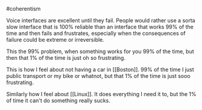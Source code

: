 #coherentism

Voice interfaces are excellent until they fail. People would rather use a sorta slow interface that is 100% reliable than an interface that works 99% of the time and then fails and frustrates, especially when the consequences of failure could be extreme or irreversible. 

This the 99% problem, when something works for you 99% of the time, but then that 1% of the time is just oh so frustrating.

This is how I feel about not having a car in [[Boston]]. 99% of the time I just public transport or my bike or whatnot, but that 1% of the time is just sooo frustrating.

Similarly how I feel about [[Linux]]. It does everything I need it to, but the 1% of time it can't do something really sucks.

